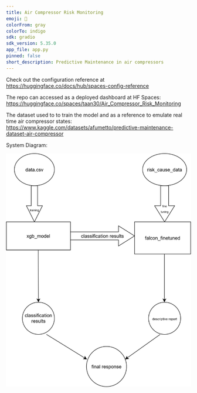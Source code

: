 ```yaml
---
title: Air Compressor Risk Monitoring
emoji: 🏃
colorFrom: gray
colorTo: indigo
sdk: gradio
sdk_version: 5.35.0
app_file: app.py
pinned: false
short_description: Predictive Maintenance in air compressors
---
```


Check out the configuration reference at https://huggingface.co/docs/hub/spaces-config-reference

The repo can accessed as a deployed dashboard at HF Spaces: https://huggingface.co/spaces/taan30/Air_Compressor_Risk_Monitoring

The dataset used to to train the model and as a reference to emulate real time air compressor states: https://www.kaggle.com/datasets/afumetto/predictive-maintenance-dataset-air-compressor

System Diagram:

<img src="model_arch_air_comp.drawio.svg" alt="System Diagram" width="600"/>


